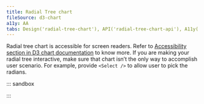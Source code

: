 ```yaml
---
title: Radial Tree chart
fileSource: d3-chart
a11y: AA
tabs: Design('radial-tree-chart'), API('radial-tree-chart-api'), A11y('radial-tree-chart-a11y'), Examples('radial-tree-chart-d3-examples'), Changelog('d3-chart-changelog')
---
```


Radial tree chart is accessible for screen readers. Refer to [Accessibility section in D3 chart documentation](/data-display/d3-chart/d3-chart-a11y) to know more. If you are making your radial tree interactive, make sure that chart isn’t the only way to accomplish user scenario. For example, provide `<Select />` to allow user to pick the radians.

::: sandbox

<script lang="tsx">
  export Demo from './examples/basic.tsx'; 
</script>

:::
